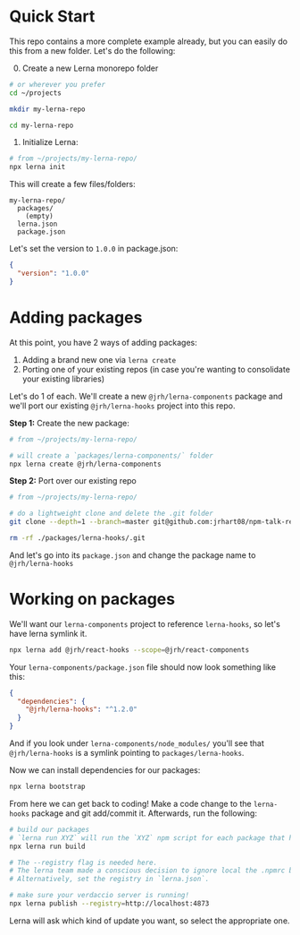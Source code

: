 # Quick Start

This repo contains a more complete example already, but you can easily do this
from a new folder. Let's do the following:

0. Create a new Lerna monorepo folder

```bash
# or wherever you prefer
cd ~/projects

mkdir my-lerna-repo

cd my-lerna-repo
```

1. Initialize Lerna:

```bash
# from ~/projects/my-lerna-repo/
npx lerna init
```

This will create a few files/folders:

```
my-lerna-repo/
  packages/
    (empty)
  lerna.json
  package.json
```

Let's set the version to `1.0.0` in package.json:

```json
{
  "version": "1.0.0"
}
```

# Adding packages

At this point, you have 2 ways of adding packages:
  1. Adding a brand new one via `lerna create`
  2. Porting one of your existing repos (in case you're wanting to consolidate
     your existing libraries)

Let's do 1 of each. We'll create a new `@jrh/lerna-components` package and we'll
port our existing `@jrh/lerna-hooks` project into this repo.

**Step 1:** Create the new package:

```bash
# from ~/projects/my-lerna-repo/

# will create a `packages/lerna-components/` folder
npx lerna create @jrh/lerna-components
```

**Step 2:** Port over our existing repo
```bash
# from ~/projects/my-lerna-repo/

# do a lightweight clone and delete the .git folder
git clone --depth=1 --branch=master git@github.com:jrhart08/npm-talk-react-hooks.git ./packages/lerna-hooks

rm -rf ./packages/lerna-hooks/.git
```

And let's go into its `package.json` and change the package name to `@jrh/lerna-hooks`

# Working on packages

We'll want our `lerna-components` project to reference `lerna-hooks`, so let's
have lerna symlink it.

```bash
npx lerna add @jrh/react-hooks --scope=@jrh/react-components
```

Your `lerna-components/package.json` file should now look something like this:
```json
{
  "dependencies": {
    "@jrh/lerna-hooks": "^1.2.0"
  }
}
```

And if you look under `lerna-components/node_modules/` you'll see that
`@jrh/lerna-hooks` is a symlink pointing to `packages/lerna-hooks`.

Now we can install dependencies for our packages:

```bash
npx lerna bootstrap
```

From here we can get back to coding! Make a code change to the `lerna-hooks` package
and git add/commit it. Afterwards, run the following:

```bash
# build our packages
# `lerna run XYZ` will run the `XYZ` npm script for each package that has it
npx lerna run build

# The --registry flag is needed here.
# The lerna team made a conscious decision to ignore local the .npmrc because reasons.
# Alternatively, set the registry in `lerna.json`.

# make sure your verdaccio server is running!
npx lerna publish --registry=http://localhost:4873
```

Lerna will ask which kind of update you want, so select the appropriate one.
